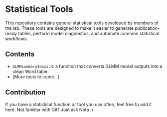 # Statistical Tools

This repository contains general statistical tools developed by members of the lab.
These tools are designed to make it easier to generate publication-ready tables, 
perform model diagnostics, and automate common statistical workflows.

## Contents
- `GLMMsummary2docx.R`: a function that converts GLMM model outputs into a clean Word table.
- [More tools to come...]

## Contribution

If you have a statistical function or tool you use often, feel free to add it here.
Not familiar with Git? Just ask Neta :)

